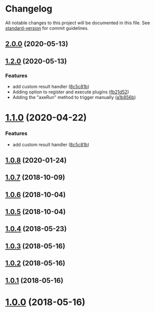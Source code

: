 # Changelog

All notable changes to this project will be documented in this file. See [standard-version](https://github.com/conventional-changelog/standard-version) for commit guidelines.

## [2.0.0](https://github.com/vue-a11y/vue-axe/compare/v1.2.0...v2.0.0) (2020-05-13)

## [1.2.0](https://github.com/vue-a11y/vue-axe/compare/v1.0.8...v1.2.0) (2020-05-13)


### Features

* add custom result handler ([8c5c81b](https://github.com/vue-a11y/vue-axe/commit/8c5c81b4f0f7227d9acba3c1a7b6c11692a89bc1))
* Adding option to register and execute plugins ([fb21d52](https://github.com/vue-a11y/vue-axe/commit/fb21d52805bd7ae2ab4a6098e00ccc5e63ab9173))
* Adding the "axeRun" method to trigger manually ([a1b856b](https://github.com/vue-a11y/vue-axe/commit/a1b856bc27b297c7199a802e37ac7b84046a3a75))

<a name="1.1.0"></a>
# [1.1.0](https://github.com/vue-a11y/vue-axe/compare/v1.0.8...v1.1.0) (2020-04-22)


### Features

* add custom result handler ([8c5c81b](https://github.com/vue-a11y/vue-axe/commit/8c5c81b))



<a name="1.0.8"></a>
## [1.0.8](https://github.com/vue-a11y/vue-axe/compare/v1.0.7...v1.0.8) (2020-01-24)



<a name="1.0.7"></a>
## [1.0.7](https://github.com/vue-a11y/vue-axe/compare/v1.0.4...v1.0.7) (2018-10-09)



<a name="1.0.6"></a>
## [1.0.6](https://github.com/vue-a11y/vue-axe/compare/v1.0.5...v1.0.6) (2018-10-04)



<a name="1.0.5"></a>
## [1.0.5](https://github.com/vue-a11y/vue-axe/compare/v1.0.4...v1.0.5) (2018-10-04)



<a name="1.0.4"></a>
## [1.0.4](https://github.com/vue-a11y/vue-axe/compare/v1.0.3...v1.0.4) (2018-05-23)



<a name="1.0.3"></a>
## [1.0.3](https://github.com/vue-a11y/vue-axe/compare/v1.0.2...v1.0.3) (2018-05-16)



<a name="1.0.2"></a>
## [1.0.2](https://github.com/vue-a11y/vue-axe/compare/v1.0.1...v1.0.2) (2018-05-16)



<a name="1.0.1"></a>
## [1.0.1](https://github.com/vue-a11y/vue-axe/compare/v1.0.0...v1.0.1) (2018-05-16)



<a name="1.0.0"></a>
# [1.0.0](https://github.com/vue-a11y/vue-axe/compare/v0.0.1...v1.0.0) (2018-05-16)
